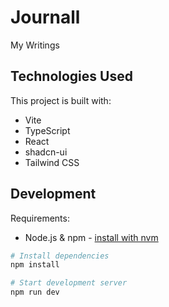 # Journall
My Writings

## Technologies Used

This project is built with:
- Vite
- TypeScript
- React
- shadcn-ui
- Tailwind CSS

## Development

Requirements:
- Node.js & npm - [install with nvm](https://github.com/nvm-sh/nvm#installing-and-updating)

```sh
# Install dependencies
npm install

# Start development server
npm run dev
